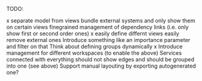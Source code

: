 TODO:

x separate model from views
bundle external systems and only show them on certain views
finegrained management of dependency links (i.e. only show first or second order ones)
x easily define differnt views
easily remove external ones
Introduce something like an importance parameter and filter on that
Think about defining groups dynamically
x Introduce management for different workspaces (to enable the above)
Services connected with everything should not show edges and should be grouped into one (see above)
Support manual layouting by exporting autogenerated one?